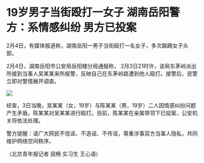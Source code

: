 # 19岁男子当街殴打一女子 湖南岳阳警方：系情感纠纷 男方已投案

2月4日，有媒体报道称，湖南岳阳一男子当街殴打一名女子，多次踹踢女子头部。

2月4日，湖南岳阳市公安局岳阳楼分局通报称，
2月3日21时许，该局东茅岭派出所接到当事人吴某某来所报警，反映自己在东茅岭路遭到他人殴打。接警后，民警立即对警情展开调查。

![](https://inews.gtimg.com/news_bt/OJnlXNwKnb1pHj8Zn4wGMbg1AvXHJmUzwr5D1nnUsRsPwAA/1000)

经查，3日当晚，吴某某（女，19岁）与陈某某（男，19岁）二人因情感纠纷问题产生矛盾，陈某某对吴某某进行殴打。目前，陈某某在亲属带领下已投案，公安机关将依法处理。

警方提醒：请广大网民不信谣、不造谣、不传谣，尊重涉事双方当事人隐私，共同维护网络空间秩序。

（北京青年报记者 屈畅 实习生 王心语）


